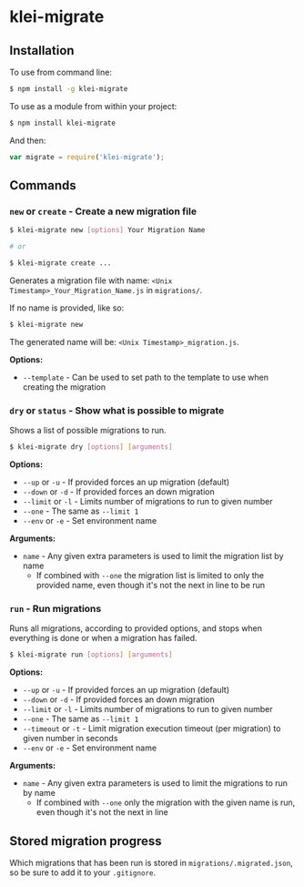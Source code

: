 klei-migrate
==================

## Installation

To use from command line:

```bash
$ npm install -g klei-migrate
```

To use as a module from within your project:

```bash
$ npm install klei-migrate
```

And then:

```javascript
var migrate = require('klei-migrate');
```

## Commands

### `new` or `create` - Create a new migration file

```bash
$ klei-migrate new [options] Your Migration Name

# or

$ klei-migrate create ...
```

Generates a migration file with name: `<Unix Timestamp>_Your_Migration_Name.js` in `migrations/`.

If no name is provided, like so:

```bash
$ klei-migrate new
```

The generated name will be: `<Unix Timestamp>_migration.js`.

**Options:**

* `--template` - Can be used to set path to the template to use when creating the migration

### `dry` or `status` - Show what is possible to migrate

Shows a list of possible migrations to run.

```bash
$ klei-migrate dry [options] [arguments]
```

**Options:**

* `--up` or `-u` - If provided forces an up migration (default)
* `--down` or `-d` - If provided forces an down migration
* `--limit` or `-l` - Limits number of migrations to run to given number
* `--one` - The same as `--limit 1`
* `--env` or `-e` - Set environment name

**Arguments:**

* `name` - Any given extra parameters is used to limit the migration list by name
  * If combined with `--one` the migration list is limited to only the provided name, even though it's not the next in line to be run

### `run` - Run migrations

Runs all migrations, according to provided options, and stops when everything is done or when a migration has failed.

```bash
$ klei-migrate run [options] [arguments]
```

**Options:**

* `--up` or `-u` - If provided forces an up migration (default)
* `--down` or `-d` - If provided forces an down migration
* `--limit` or `-l` - Limits number of migrations to run to given number
* `--one` - The same as `--limit 1`
* `--timeout` or `-t` - Limit migration execution timeout (per migration) to given number in seconds
* `--env` or `-e` - Set environment name

**Arguments:**

* `name` - Any given extra parameters is used to limit the migrations to run by name
  * If combined with `--one` only the migration with the given name is run, even though it's not the next in line

## Stored migration progress

Which migrations that has been run is stored in `migrations/.migrated.json`, so be sure to add it to your `.gitignore`.
